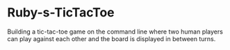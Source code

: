 # Ruby-s-TicTacToe
Building a tic-tac-toe game on the command line where two human players can play against each other and the board is displayed in between turns.
